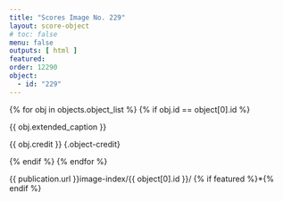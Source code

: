 ```yaml
---
title: "Scores Image No. 229"
layout: score-object
# toc: false
menu: false
outputs: [ html ]
featured: 
order: 12290
object:
  - id: "229"
---
```


{% for obj in objects.object_list %}
{% if obj.id == object[0].id %}

{{ obj.extended_caption }}

{{ obj.credit }} {.object-credit}

{% endif %}
{% endfor %}

<div class="object-credit object-url is-print-only">

{{ publication.url }}image-index/{{ object[0].id }}/ {% if featured %}*{% endif %}

</div>
